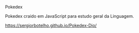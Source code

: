 Pokedex

Pokedex craido em JavaScript para estudo geral da Linguagem.

https://sergiorbotelho.github.io/Pokedex-Dio/
